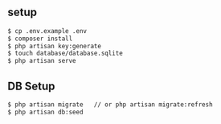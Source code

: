 ##  setup

```bash
$ cp .env.example .env
$ composer install
$ php artisan key:generate
$ touch database/database.sqlite
$ php artisan serve
```

## DB Setup

```bash
$ php artisan migrate   // or php artisan migrate:refresh
$ php artisan db:seed
